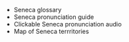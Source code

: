 - Seneca glossary
- Seneca pronunciation guide
- Clickable Seneca pronunciation audio
- Map of Seneca terrritories
